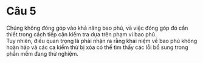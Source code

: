 # Câu 5
Chúng không đóng góp vào khả năng bao phủ, và việc đóng góp đó cần thiết trong cách tiếp cận kiểm tra dựa trên phạm vi bao phủ.<br/> 
Tuy nhiên, điều quan trọng là phải nhận ra rằng khái niệm về bao phủ không hoàn hảo và các ca kiểm thử bị xóa có thể tìm thấy các lỗi bổ sung trong phần mềm đang thử nghiệm.